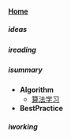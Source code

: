 
#### [Home](?file=home-Home)

##### ideas

##### ireading

##### isummary
- **Algorithm**
    - [算法学习](?file=003-isummary/001-Algorithm/001-算法学习 "算法学习")
- **BestPractice**

##### iworking
